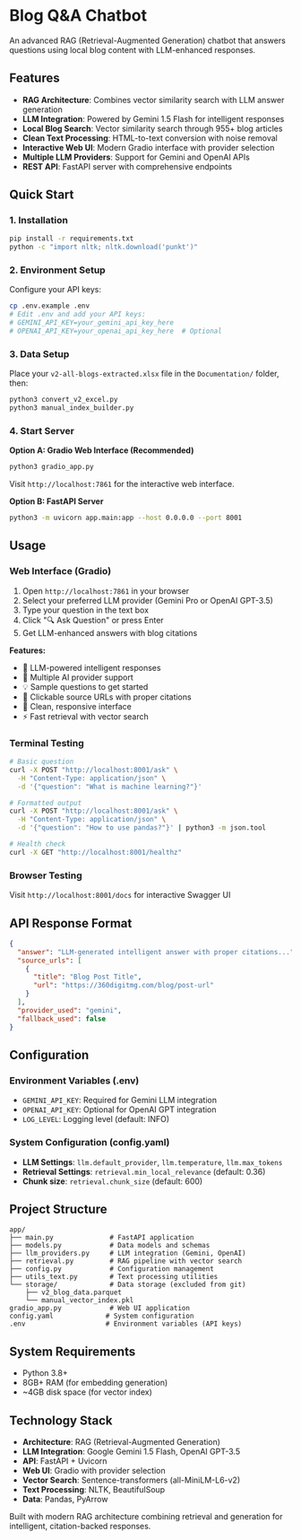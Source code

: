 # Blog Q&A Chatbot

An advanced RAG (Retrieval-Augmented Generation) chatbot that answers questions using local blog content with LLM-enhanced responses.

## Features

- **RAG Architecture**: Combines vector similarity search with LLM answer generation
- **LLM Integration**: Powered by Gemini 1.5 Flash for intelligent responses
- **Local Blog Search**: Vector similarity search through 955+ blog articles
- **Clean Text Processing**: HTML-to-text conversion with noise removal
- **Interactive Web UI**: Modern Gradio interface with provider selection
- **Multiple LLM Providers**: Support for Gemini and OpenAI APIs
- **REST API**: FastAPI server with comprehensive endpoints

## Quick Start

### 1. Installation
```bash
pip install -r requirements.txt
python -c "import nltk; nltk.download('punkt')"
```

### 2. Environment Setup
Configure your API keys:
```bash
cp .env.example .env
# Edit .env and add your API keys:
# GEMINI_API_KEY=your_gemini_api_key_here
# OPENAI_API_KEY=your_openai_api_key_here  # Optional
```

### 3. Data Setup
Place your `v2-all-blogs-extracted.xlsx` file in the `Documentation/` folder, then:
```bash
python3 convert_v2_excel.py
python3 manual_index_builder.py
```

### 4. Start Server

**Option A: Gradio Web Interface (Recommended)**
```bash
python3 gradio_app.py
```
Visit `http://localhost:7861` for the interactive web interface.

**Option B: FastAPI Server**
```bash
python3 -m uvicorn app.main:app --host 0.0.0.0 --port 8001
```

## Usage

### Web Interface (Gradio)
1. Open `http://localhost:7861` in your browser
2. Select your preferred LLM provider (Gemini Pro or OpenAI GPT-3.5)
3. Type your question in the text box
4. Click "🔍 Ask Question" or press Enter
5. Get LLM-enhanced answers with blog citations

**Features:**
- 🤖 LLM-powered intelligent responses
- 🔄 Multiple AI provider support
- 💡 Sample questions to get started
- 🔗 Clickable source URLs with proper citations
- 🎨 Clean, responsive interface
- ⚡ Fast retrieval with vector search

### Terminal Testing
```bash
# Basic question
curl -X POST "http://localhost:8001/ask" \
  -H "Content-Type: application/json" \
  -d '{"question": "What is machine learning?"}'

# Formatted output
curl -X POST "http://localhost:8001/ask" \
  -H "Content-Type: application/json" \
  -d '{"question": "How to use pandas?"}' | python3 -m json.tool

# Health check
curl -X GET "http://localhost:8001/healthz"
```

### Browser Testing
Visit `http://localhost:8001/docs` for interactive Swagger UI

## API Response Format

```json
{
  "answer": "LLM-generated intelligent answer with proper citations...",
  "source_urls": [
    {
      "title": "Blog Post Title",
      "url": "https://360digitmg.com/blog/post-url"
    }
  ],
  "provider_used": "gemini",
  "fallback_used": false
}
```

## Configuration

### Environment Variables (.env)
- `GEMINI_API_KEY`: Required for Gemini LLM integration
- `OPENAI_API_KEY`: Optional for OpenAI GPT integration
- `LOG_LEVEL`: Logging level (default: INFO)

### System Configuration (config.yaml)
- **LLM Settings**: `llm.default_provider`, `llm.temperature`, `llm.max_tokens`
- **Retrieval Settings**: `retrieval.min_local_relevance` (default: 0.36)
- **Chunk size**: `retrieval.chunk_size` (default: 600)

## Project Structure

```
app/
├── main.py              # FastAPI application
├── models.py            # Data models and schemas
├── llm_providers.py     # LLM integration (Gemini, OpenAI)
├── retrieval.py         # RAG pipeline with vector search
├── config.py            # Configuration management
├── utils_text.py        # Text processing utilities
└── storage/             # Data storage (excluded from git)
    ├── v2_blog_data.parquet
    └── manual_vector_index.pkl
gradio_app.py            # Web UI application
config.yaml             # System configuration
.env                    # Environment variables (API keys)
```

## System Requirements

- Python 3.8+
- 8GB+ RAM (for embedding generation)
- ~4GB disk space (for vector index)

## Technology Stack

- **Architecture**: RAG (Retrieval-Augmented Generation)
- **LLM Integration**: Google Gemini 1.5 Flash, OpenAI GPT-3.5 
- **API**: FastAPI + Uvicorn
- **Web UI**: Gradio with provider selection
- **Vector Search**: Sentence-transformers (all-MiniLM-L6-v2)
- **Text Processing**: NLTK, BeautifulSoup
- **Data**: Pandas, PyArrow

Built with modern RAG architecture combining retrieval and generation for intelligent, citation-backed responses.